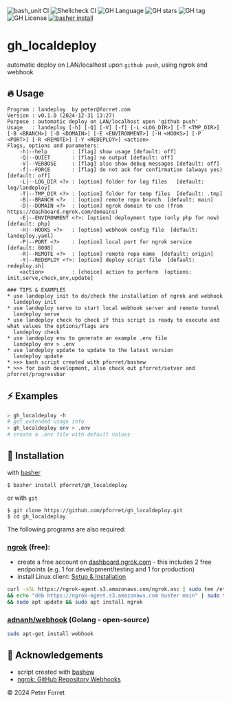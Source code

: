 ![bash_unit CI](https://github.com/pforret/gh_localdeploy/workflows/bash_unit%20CI/badge.svg)
![Shellcheck CI](https://github.com/pforret/gh_localdeploy/workflows/Shellcheck%20CI/badge.svg)
![GH Language](https://img.shields.io/github/languages/top/pforret/gh_localdeploy)
![GH stars](https://img.shields.io/github/stars/pforret/gh_localdeploy)
![GH tag](https://img.shields.io/github/v/tag/pforret/gh_localdeploy)
![GH License](https://img.shields.io/github/license/pforret/gh_localdeploy)
[![basher install](https://img.shields.io/badge/basher-install-white?logo=gnu-bash&style=flat)](https://www.basher.it/package/)

# gh_localdeploy

automatic deploy on LAN/localhost upon `github push`, using ngrok and webhook

## 🔥 Usage

```
Program : landeploy  by peter@forret.com
Version : v0.1.0 (2024-12-31 13:27)
Purpose : automatic deploy on LAN/localhost upon 'github push'
Usage   : landeploy [-h] [-Q] [-V] [-f] [-L <LOG_DIR>] [-T <TMP_DIR>] [-B <BRANCH>] [-D <DOMAIN>] [-E <ENVIRONMENT>] [-H <HOOKS>] [-P <PORT>] [-R <REMOTE>] [-Y <REDEPLOY>] <action>
Flags, options and parameters:
    -h|--help        : [flag] show usage [default: off]
    -Q|--QUIET       : [flag] no output [default: off]
    -V|--VERBOSE     : [flag] also show debug messages [default: off]
    -f|--FORCE       : [flag] do not ask for confirmation (always yes) [default: off]
    -L|--LOG_DIR <?> : [option] folder for log files   [default: log/landeploy]
    -T|--TMP_DIR <?> : [option] folder for temp files  [default: .tmp]
    -B|--BRANCH <?>  : [option] remote repo branch  [default: main]
    -D|--DOMAIN <?>  : [option] ngrok domain to use (from https://dashboard.ngrok.com/domains)
    -E|--ENVIRONMENT <?>: [option] deployment type (only php for now)  [default: php]
    -H|--HOOKS <?>   : [option] webhook config file  [default: landeploy.yaml]
    -P|--PORT <?>    : [option] local port for ngrok service  [default: 8008]
    -R|--REMOTE <?>  : [option] remote repo name  [default: origin]
    -Y|--REDEPLOY <?>: [option] deploy script file  [default: redeploy.sh]
    <action>         : [choice] action to perform  [options: init,serve,check,env,update]
                                                                                                                                                                                                                                                                                                                                                                 
### TIPS & EXAMPLES
* use landeploy init to do/check the installation of ngrok and webhook
  landeploy init
* use landeploy serve to start local webhook server and remote tunnel
  landeploy serve
* use landeploy check to check if this script is ready to execute and what values the options/flags are
  landeploy check
* use landeploy env to generate an example .env file
  landeploy env > .env
* use landeploy update to update to the latest version
  landeploy update
* >>> bash script created with pforret/bashew
* >>> for bash development, also check out pforret/setver and pforret/progressbar
```

## ⚡️ Examples

```bash
> gh_localdeploy -h 
# get extended usage info
> gh_localdeploy env > .env
# create a .env file with default values
```

## 🚀 Installation

with [basher](https://github.com/basherpm/basher)

	$ basher install pforret/gh_localdeploy

or with `git`

	$ git clone https://github.com/pforret/gh_localdeploy.git
	$ cd gh_localdeploy

The following programs are also required:

### [ngrok](https://ngrok.com/) (free):

* create a free account on [dashboard.ngrok.com](https://dashboard.ngrok.com/) - this includes 2 free endpoints (e.g. 1 for development/testing and 1 for production)
* install Linux client: [Setup & Installation](https://dashboard.ngrok.com/get-started/setup/linux)
```bash
curl -sSL https://ngrok-agent.s3.amazonaws.com/ngrok.asc | sudo tee /etc/apt/trusted.gpg.d/ngrok.asc >/dev/null \
&& echo "deb https://ngrok-agent.s3.amazonaws.com buster main" | sudo tee /etc/apt/sources.list.d/ngrok.list \
&& sudo apt update && sudo apt install ngrok
```

### [adnanh/webhook](https://github.com/adnanh/webhook) (Golang - open-source)

```bash
sudo apt-get install webhook
```

## 📝 Acknowledgements

* script created with [bashew](https://github.com/pforret/bashew)
* [ngrok: GitHub Repository Webhooks](https://ngrok.com/docs/integrations/github/webhooks/)

&copy; 2024 Peter Forret
